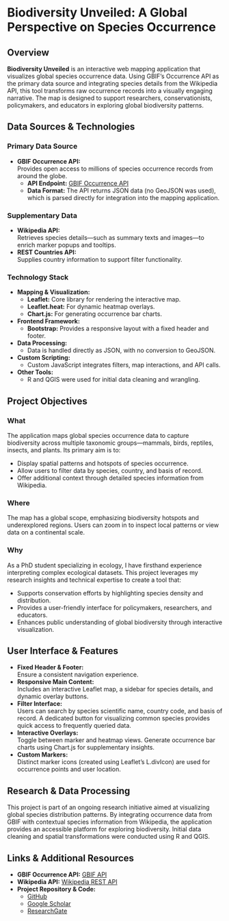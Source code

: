 # Biodiversity Unveiled: A Global Perspective on Species Occurrence

## Overview

**Biodiversity Unveiled** is an interactive web mapping application that visualizes global species occurrence data. Using GBIF’s Occurrence API as the primary data source and integrating species details from the Wikipedia API, this tool transforms raw occurrence records into a visually engaging narrative. The map is designed to support researchers, conservationists, policymakers, and educators in exploring global biodiversity patterns.

## Data Sources & Technologies

### Primary Data Source
- **GBIF Occurrence API:**  
  Provides open access to millions of species occurrence records from around the globe.  
  - **API Endpoint:** [GBIF Occurrence API](https://api.gbif.org/v1/occurrence/search?hasCoordinate=true)
  - **Data Format:** The API returns JSON data (no GeoJSON was used), which is parsed directly for integration into the mapping application.

### Supplementary Data
- **Wikipedia API:**  
  Retrieves species details—such as summary texts and images—to enrich marker popups and tooltips.
- **REST Countries API:**  
  Supplies country information to support filter functionality.

### Technology Stack
- **Mapping & Visualization:**  
  - **Leaflet:** Core library for rendering the interactive map.
  - **Leaflet.heat:** For dynamic heatmap overlays.
  - **Chart.js:** For generating occurrence bar charts.
- **Frontend Framework:**  
  - **Bootstrap:** Provides a responsive layout with a fixed header and footer.
- **Data Processing:**  
  - Data is handled directly as JSON, with no conversion to GeoJSON.
- **Custom Scripting:**  
  - Custom JavaScript integrates filters, map interactions, and API calls.
- **Other Tools:**  
  - R and QGIS were used for initial data cleaning and wrangling.

## Project Objectives

### What
The application maps global species occurrence data to capture biodiversity across multiple taxonomic groups—mammals, birds, reptiles, insects, and plants. Its primary aim is to:
- Display spatial patterns and hotspots of species occurrence.
- Allow users to filter data by species, country, and basis of record.
- Offer additional context through detailed species information from Wikipedia.

### Where
The map has a global scope, emphasizing biodiversity hotspots and underexplored regions. Users can zoom in to inspect local patterns or view data on a continental scale.

### Why
As a PhD student specializing in ecology, I have firsthand experience interpreting complex ecological datasets. This project leverages my research insights and technical expertise to create a tool that:
- Supports conservation efforts by highlighting species density and distribution.
- Provides a user-friendly interface for policymakers, researchers, and educators.
- Enhances public understanding of global biodiversity through interactive visualization.

## User Interface & Features

- **Fixed Header & Footer:**  
  Ensure a consistent navigation experience.
- **Responsive Main Content:**  
  Includes an interactive Leaflet map, a sidebar for species details, and dynamic overlay buttons.
- **Filter Interface:**  
  Users can search by species scientific name, country code, and basis of record. A dedicated button for visualizing common species provides quick access to frequently queried data.
- **Interactive Overlays:**  
  Toggle between marker and heatmap views. Generate occurrence bar charts using Chart.js for supplementary insights.
- **Custom Markers:**  
  Distinct marker icons (created using Leaflet’s L.divIcon) are used for occurrence points and user location.

## Research & Data Processing

This project is part of an ongoing research initiative aimed at visualizing global species distribution patterns. By integrating occurrence data from GBIF with contextual species information from Wikipedia, the application provides an accessible platform for exploring biodiversity. Initial data cleaning and spatial transformations were conducted using R and QGIS.

## Links & Additional Resources

- **GBIF Occurrence API:** [GBIF API](https://api.gbif.org/v1/occurrence/search?hasCoordinate=true)
- **Wikipedia API:** [Wikipedia REST API](https://en.wikipedia.org/api/rest_v1/)
- **Project Repository & Code:**  
  - [GitHub](https://github.com/binayaadh)
  - [Google Scholar](https://scholar.google.com/citations?user=By9S9uAAAAAJ&hl=en)
  - [ResearchGate](https://www.researchgate.net/profile/Binaya-Adhikari-2/research)

